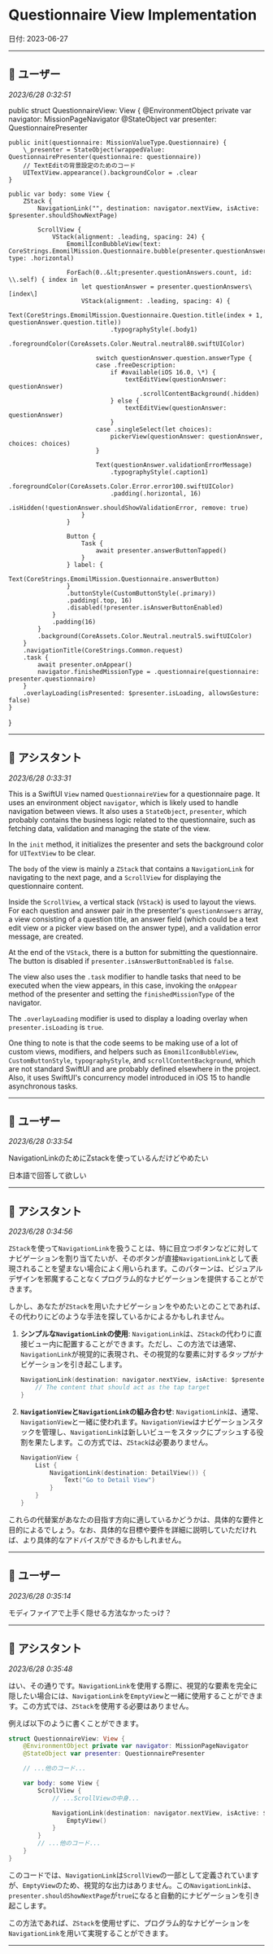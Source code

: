 # Questionnaire View Implementation

日付: 2023-06-27

---

## 👤 ユーザー
*2023/6/28 0:32:51*

public struct QuestionnaireView: View {
    @EnvironmentObject private var navigator: MissionPageNavigator
    @StateObject var presenter: QuestionnairePresenter

    public init(questionnaire: MissionValueType.Questionnaire) {
        \_presenter = StateObject(wrappedValue: QuestionnairePresenter(questionnaire: questionnaire))
        // TextEditの背景設定のためのコード
        UITextView.appearance().backgroundColor = .clear
    }

    public var body: some View {
        ZStack {
            NavigationLink("", destination: navigator.nextView, isActive: $presenter.shouldShowNextPage)

            ScrollView {
                VStack(alignment: .leading, spacing: 24) {
                    EmomilIconBubbleView(text: CoreStrings.EmomilMission.Questionnaire.bubble(presenter.questionAnswers.count), type: .horizontal)

                    ForEach(0..&lt;presenter.questionAnswers.count, id: \\.self) { index in
                        let questionAnswer = presenter.questionAnswers\[index\]
                        VStack(alignment: .leading, spacing: 4) {
                            Text(CoreStrings.EmomilMission.Questionnaire.Question.title(index + 1, questionAnswer.question.title))
                                .typographyStyle(.body1)
                                .foregroundColor(CoreAssets.Color.Neutral.neutral80.swiftUIColor)

                            switch questionAnswer.question.answerType {
                            case .freeDescription:
                                if #available(iOS 16.0, \*) {
                                    textEditView(questionAnswer: questionAnswer)
                                        .scrollContentBackground(.hidden)
                                } else {
                                    textEditView(questionAnswer: questionAnswer)
                                }
                            case .singleSelect(let choices):
                                pickerView(questionAnswer: questionAnswer, choices: choices)
                            }

                            Text(questionAnswer.validationErrorMessage)
                                .typographyStyle(.caption1)
                                .foregroundColor(CoreAssets.Color.Error.error100.swiftUIColor)
                                .padding(.horizontal, 16)
                                .isHidden(!questionAnswer.shouldShowValidationError, remove: true)
                        }
                    }

                    Button {
                        Task {
                            await presenter.answerButtonTapped()
                        }
                    } label: {
                        Text(CoreStrings.EmomilMission.Questionnaire.answerButton)
                    }
                    .buttonStyle(CustomButtonStyle(.primary))
                    .padding(.top, 16)
                    .disabled(!presenter.isAnswerButtonEnabled)
                }
                .padding(16)
            }
            .background(CoreAssets.Color.Neutral.neutral5.swiftUIColor)
        }
        .navigationTitle(CoreStrings.Common.request)
        .task {
            await presenter.onAppear()
            navigator.finishedMissionType = .questionnaire(questionnaire: presenter.questionnaire)
        }
        .overlayLoading(isPresented: $presenter.isLoading, allowsGesture: false)
    }
}

---

## 🤖 アシスタント
*2023/6/28 0:33:31*

This is a SwiftUI `View` named `QuestionnaireView` for a questionnaire page. It uses an environment object `navigator`, which is likely used to handle navigation between views. It also uses a `StateObject`, `presenter`, which probably contains the business logic related to the questionnaire, such as fetching data, validation and managing the state of the view.

In the `init` method, it initializes the presenter and sets the background color for `UITextView` to be clear.

The `body` of the view is mainly a `ZStack` that contains a `NavigationLink` for navigating to the next page, and a `ScrollView` for displaying the questionnaire content.

Inside the `ScrollView`, a vertical stack (`VStack`) is used to layout the views. For each question and answer pair in the presenter's `questionAnswers` array, a view consisting of a question title, an answer field (which could be a text edit view or a picker view based on the answer type), and a validation error message, are created.

At the end of the `VStack`, there is a button for submitting the questionnaire. The button is disabled if `presenter.isAnswerButtonEnabled` is `false`.

The view also uses the `.task` modifier to handle tasks that need to be executed when the view appears, in this case, invoking the `onAppear` method of the presenter and setting the `finishedMissionType` of the navigator.

The `.overlayLoading` modifier is used to display a loading overlay when `presenter.isLoading` is `true`.

One thing to note is that the code seems to be making use of a lot of custom views, modifiers, and helpers such as `EmomilIconBubbleView`, `CustomButtonStyle`, `typographyStyle`, and `scrollContentBackground`, which are not standard SwiftUI and are probably defined elsewhere in the project. Also, it uses SwiftUI's concurrency model introduced in iOS 15 to handle asynchronous tasks.

---

## 👤 ユーザー
*2023/6/28 0:33:54*

NavigationLinkのためにZstackを使っているんだけどやめたい

日本語で回答して欲しい

---

## 🤖 アシスタント
*2023/6/28 0:34:56*

`ZStack`を使って`NavigationLink`を扱うことは、特に目立つボタンなどに対してナビゲーションを割り当てたいが、そのボタンが直接`NavigationLink`として表現されることを望まない場合によく用いられます。このパターンは、ビジュアルデザインを邪魔することなくプログラム的なナビゲーションを提供することができます。

しかし、あなたが`ZStack`を用いたナビゲーションをやめたいとのことであれば、その代わりにどのような手法を探しているかによるかもしれません。

1. **シンプルな`NavigationLink`の使用**: `NavigationLink`は、`ZStack`の代わりに直接ビュー内に配置することができます。ただし、この方法では通常、`NavigationLink`が視覚的に表現され、その視覚的な要素に対するタップがナビゲーションを引き起こします。

    ```swift
    NavigationLink(destination: navigator.nextView, isActive: $presenter.shouldShowNextPage) {
        // The content that should act as the tap target
    }
    ```

2. **`NavigationView`と`NavigationLink`の組み合わせ**: `NavigationLink`は、通常、`NavigationView`と一緒に使われます。`NavigationView`はナビゲーションスタックを管理し、`NavigationLink`は新しいビューをスタックにプッシュする役割を果たします。この方式では、`ZStack`は必要ありません。

    ```swift
    NavigationView {
        List {
            NavigationLink(destination: DetailView()) {
                Text("Go to Detail View")
            }
        }
    }
    ```

これらの代替案があなたの目指す方向に適しているかどうかは、具体的な要件と目的によるでしょう。なお、具体的な目標や要件を詳細に説明していただければ、より具体的なアドバイスができるかもしれません。

---

## 👤 ユーザー
*2023/6/28 0:35:14*

モディファイアで上手く隠せる方法なかったっけ？

---

## 🤖 アシスタント
*2023/6/28 0:35:48*

はい、その通りです。`NavigationLink`を使用する際に、視覚的な要素を完全に隠したい場合には、`NavigationLink`を`EmptyView`と一緒に使用することができます。この方式では、`ZStack`を使用する必要はありません。

例えば以下のように書くことができます。

```swift
struct QuestionnaireView: View {
    @EnvironmentObject private var navigator: MissionPageNavigator
    @StateObject var presenter: QuestionnairePresenter

    // ...他のコード...

    var body: some View {
        ScrollView {
            // ...ScrollViewの中身...

            NavigationLink(destination: navigator.nextView, isActive: $presenter.shouldShowNextPage) {
                EmptyView()
            }
        }
        // ...他のコード...
    }
}
```

このコードでは、`NavigationLink`は`ScrollView`の一部として定義されていますが、`EmptyView`のため、視覚的な出力はありません。この`NavigationLink`は、`presenter.shouldShowNextPage`が`true`になると自動的にナビゲーションを引き起こします。

この方法であれば、`ZStack`を使用せずに、プログラム的なナビゲーションを`NavigationLink`を用いて実現することができます。

---
